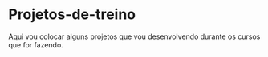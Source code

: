 # Projetos-de-treino
Aqui vou colocar alguns projetos que vou desenvolvendo durante os cursos que for fazendo.
